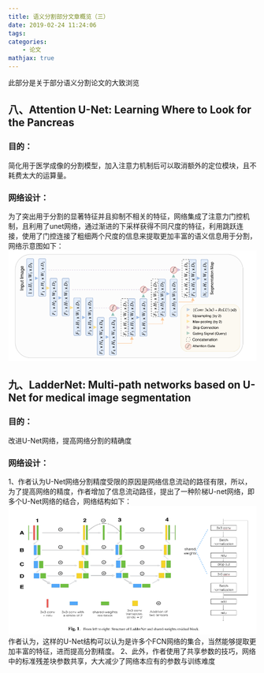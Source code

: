 ```yaml
---
title: 语义分割部分文章概览（三）
date: 2019-02-24 11:24:06
tags:
categories:
    - 论文
mathjax: true
---
```

此部分是关于部分语义分割论文的大致浏览
<!-- more -->
## 八、Attention U-Net: Learning Where to Look for the Pancreas

### 目的：
简化用于医学成像的分割模型，加入注意力机制后可以取消额外的定位模块，且不耗费太大的运算量。


### 网络设计：
为了突出用于分割的显著特征并且抑制不相关的特征，网络集成了注意力门控机制，且利用了unet网络，通过渐进的下采样获得不同尺度的特征，利用跳跃连接，使用了门控连接了粗细两个尺度的信息来提取更加丰富的语义信息用于分割，网络示意图如下：
![AGNet](/img/au.png)

## 九、LadderNet: Multi-path networks based on U-Net for medical image segmentation

### 目的：
改进U-Net网络，提高网络分割的精确度

### 网络设计：
1、作者认为U-Net网络分割精度受限的原因是网络信息流动的路径有限，所以，为了提高网络的精度，作者增加了信息流动路径，提出了一种阶梯U-net网络，即多个U-Net网络的结合，网络结构如下：
![LN](/img/LN.png)
作者认为，这样的U-Net结构可以认为是许多个FCN网络的集合，当然能够提取更加丰富的特征，进而提高分割精度。
2、此外，作者使用了共享参数的技巧，网络中的标准残差块参数共享，大大减少了网络本应有的参数与训练难度
